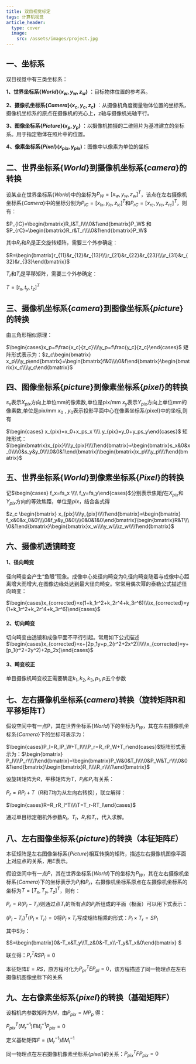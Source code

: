 ```yaml
---
title: 双目视觉标定
tags: 计算机视觉
article_header:
  type: cover
  image:
    src: /assets/images/project.jpg
---
```




## 一、坐标系

双目视觉中有三类坐标系：

**1、世界坐标系$\{World\}(x_w,y_w,z_w)$** ：目标物体位置的参考系。

**2、摄像机坐标系$\{Camera\}(x_c,y_c,z_c)$** ：从摄像机角度衡量物体位置的坐标系，摄像机坐标系的原点在摄像机的光心上，z轴与摄像机光轴平行。

**3、图像坐标系$\{Picture\}(x_p,y_p)$** ：以摄像机拍摄的二维照片为基准建立的坐标系。用于指定物体在照片中的位置。

**4、像素坐标系$\{Pixel\}(x_{pix},y_{pix})$**：图像中以像素为单位的坐标

## 二、世界坐标系$\{ World \}$到摄像机坐标系$\{ camera \}$的转换

设某点在世界坐标系$\{World\}$中的坐标为$P_W=[x_w,y_w,z_w]^T$，该点在左右摄像机坐标系$\{Camera\}$中的坐标分别为$P_{lC}=[x_{lx},y_{lc},z_{lc}]^T$和$P_{rC}=[x_{rc},y_{rc},z_{rc}]^T$，则有：

$P_{lC}=\begin{bmatrix}R_l&T_l\\\\0&1\end{bmatrix}P_W$ 和 $P_{rC}=\begin{bmatrix}R_r&T_r\\\\0&1\end{bmatrix}P_W$

其中$R_r$和$R_l$是正交旋转矩阵，需要三个外参确定：

$R=\begin{bmatrix}r_{11}&r_{12}&r_{13}\\\\r_{21}&r_{22}&r_{23}\\\\r_{31}&r_{32}&r_{33}\end{bmatrix}$

$T_r$和$T_l$是平移矩阵，需要三个外参确定：

$T=[t_x,t_y,t_z]^T$

## 三、摄像机坐标系$\{ camera \}$到图像坐标系$\{ picture \}$的转换

由三角形相似原理：

$\begin{cases}x_p=f\frac{x_c}{z_c}\\\\y_p=f\frac{y_c}{z_c}\end{cases}$ 矩阵形式表示为：$z_c\begin{bmatrix} x_p\\\\y_p\end{bmatrix}=\begin{bmatrix}f&0\\\\0&f\end{bmatrix}\begin{bmatrix}x_c\\\\y_c\end{bmatrix}$

## 四、图像坐标系$\{ picture \}$到像素坐标系$\{ pixel \}$的转换

$s_x$表示$X_{pix}$方向上单位mm的像素数,单位是pix/mm
$x_y$表示$Y_{pix}$方向上单位mm的像素数,单位是pix/mm
$x_0$ , $y_0$表示投影平面中心在像素坐标系{pixel}中的坐标,则有

$\begin{cases} x_{pix}=x_0+x_ps_x \\\\  y_{pix}=y_0+y_ps_y\end{cases}$ 矩阵形式：$\begin{bmatrix}x_{pix}\\\\y_{pix}\\\\1\end{bmatrix}=\begin{bmatrix}s_x&0&x_0\\\\0&s_y&y_0\\\\0&0&1\end{bmatrix}\begin{bmatrix}x_p\\\\y_p\\\\1\end{bmatrix}$

## 五、世界坐标系$\{ World  \}$到像素坐标系$\{ Pixel \}$的转换

记$\begin{cases} f_x=fs_x \\\\ f_y=fs_y\end{cases}$分别表示焦距$f$在$X_{pix}$和$Y_{pix}$方向的等效焦距，单位是$pix$，结合各式得

$z_c \begin{bmatrix} x_{pix}\\\\y_{pix}\\\\1\end{bmatrix}=\begin{bmatrix} f_x&0&x_0&0\\\\0&f_y&y_0&0\\\\0&0&1&0\end{bmatrix}\begin{bmatrix}R&T\\\\0&1\end{bmatrix}\begin{bmatrix}x_w\\\\y_w\\\\z_w\\\\1\end{bmatrix}$

## 六、摄像机透镜畸变

#### 1、径向畸变

径向畸变会产生“鱼眼”现象。成像中心处径向畸变为0,径向畸变随着与成像中心距离增大而增大,在图像边缘处达到最大径向畸变。常常用偶次幂的泰勒公式描述径向畸变：

$\begin{cases}x_{corrected}=x(1+k_1r^2+k_2r^4+k_3r^6)\\\\x_{corrected}=y(1+k_1r^2+k_2r^4+k_3r^6)\end{cases}$

#### 2、切向畸变

切向畸变由透镜和成像平面不平行引起。常用如下公式描述
$\begin{cases}x_{corrected}=x+[2p_1y+p_2(r^2+2x^2)]\\\\x_{corrected}=y+[p_1(r^2+2y^2)+2p_2x]\end{cases}$​

#### 3、畸变校正

单目摄像机畸变校正需要确定$k_1,k_2,k_3,p_1,p$五个参数 

## 七、左右摄像机坐标系$\{ camera  \}$转换（旋转矩阵R和平移矩阵T）

假设空间中有一点P，其在世界坐标系$\{World\}$下的坐标为$P_W$，其在左右摄像机坐标系$\{Camera\}$下的坐标可表示为：

$\begin{cases}P_l=R_lP_W+T_l\\\\P_r=R_rP_W+T_r\end{cases}$矩阵形式表示为：$\begin{bmatrix} P_l\\\\P_r\\\\1\end{bmatrix}=\begin{bmatrix}P_W&0&T_l\\\\0&P_W&T_r\\\\0&0&1\end{bmatrix}\begin{bmatrix}R_l\\\\R_r\\\\1\end{bmatrix}$ 

设旋转矩阵为$R$，平移矩阵为$T$，$P_l$和$P_r$有关系：

$P_r=RP_l+T$（$R$和$T$均为从左向右转换），联立解得：

$\begin{cases}R=R_rR_l^T\\\\T=T_r-RT_l\end{cases}$

通过单目标定相机外参数$R_l，T_l，R_r$和$T_r$，代入求解。

## 八、左右图像坐标系$\{ picture \}$的转换（本征矩阵$E$）

本征矩阵是左右图像坐标系$\{Picture\}$相互转换的矩阵，描述左右摄像机图像平面上对应点的关系，用$E$表示。

假设空间中有一点$P$，其在世界坐标系$\{World\}$下的坐标为$P_W$，其在左右摄像机坐标系$\{Camera\}$下的坐标表示为$P_l$和$P_r$，右摄像机坐标系原点在左摄像机坐标系的坐标为$T=[T_x,T_y,T_z]^T$，则有：

$P_r=R(P_l-T_r)$则通过点$T_r$的所有点的$P_l$所组成的平面（极面）可以用下式表示：

$(P_l-T_r)^T(P_l\times T_r)=0$将$P_l\times T_r$写成矩阵相乘的形式：$P_l\times T_r=SP_l$

其中S为：

$S=\begin{bmatrix}0&-T_x&T_y\\\\T_z&0&-T_x\\\\-T_y&T_x&0\end{bmatrix} $

联立得：$P_r^TRSP_l=0$

本征矩阵$E=RS$，原方程可化为$P^T_{pr}EP_{pl}=0$，该方程描述了同一物理点在左右摄像机图像坐标下的关系

## 九、左右像素坐标系$\{ pixel \}$的转换（基础矩阵F）

设相机内参数矩阵为$M$，由$P_{pix}=MP_p$ 得：

$P_{pix}^T(M_r^{-1})EM_l^{-1}P_{pix}=0$

定义基础矩阵$F=(M_r^{-1})EM_l^{-1}$

同一物理点在左右摄像机像素坐标系$\{ pixel \}$的关系：$P_{pix}^TFP_{pix}=0$

